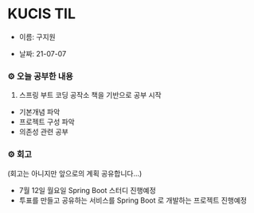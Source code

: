 # KUCIS TIL

- 이름: 구지원

- 날짜: 21-07-07

### ⚙️ 오늘 공부한 내용

1. 스프링 부트 코딩 공작소 책을 기반으로 공부 시작

- 기본개념 파악
- 프로젝트 구성 파악
- 의존성 관련 공부

### ⚙️ 회고

(회고는 아니지만 앞으로의 계획 공유합니다...)

- 7월 12일 월요일 Spring Boot 스터디 진행예정
- 투표를 만들고 공유하는 서비스를 Spring Boot 로 개발하는 프로젝트 진행예정
